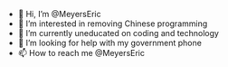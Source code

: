 - 👋 Hi, I’m @MeyersEric
- 👀 I’m interested in removing Chinese programming
- 🌱 I’m currently uneducated on coding and technology
- 💞️ I’m looking for help with my government phone
- 📫 How to reach me @MeyersEric

<!---
MeyersEric/MeyersEric is a ✨ special ✨ repository because its `README.md` (this file) appears on your GitHub profile.
You can click the Preview link to take a look at your changes.
--->
